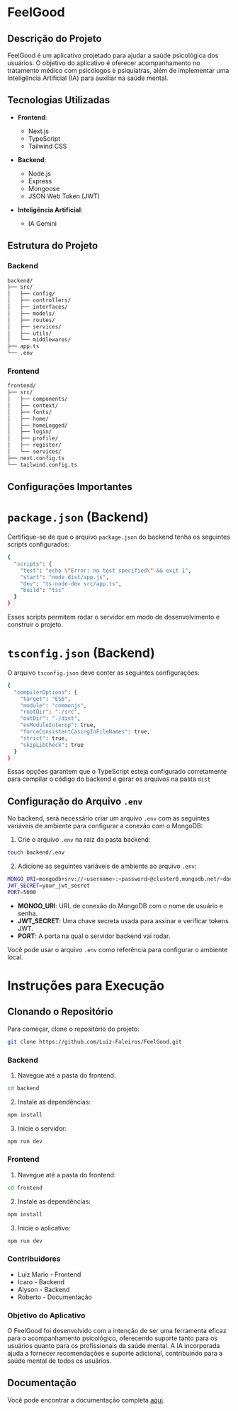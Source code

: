 # FeelGood

## Descrição do Projeto

FeelGood é um aplicativo projetado para ajudar a saúde psicológica dos usuários. O objetivo do aplicativo é oferecer acompanhamento no tratamento médico com psicólogos e psiquiatras, além de implementar uma Inteligência Artificial (IA) para auxiliar na saúde mental.

## Tecnologias Utilizadas

- **Frontend**: 
  - Next.js
  - TypeScript
  - Tailwind CSS

- **Backend**: 
  - Node.js
  - Express
  - Mongoose
  - JSON Web Token (JWT)

- **Inteligência Artificial**: 
  - IA Gemini

## Estrutura do Projeto

### Backend

```bash
backend/
├── src/
│   ├── config/
│   ├── controllers/
│   ├── interfaces/
│   ├── models/
│   ├── routes/
│   ├── services/
│   ├── utils/
│   └── middlewares/
├── app.ts
└── .env
```

### Frontend

```bash
frontend/
├── src/
│   ├── components/
│   ├── context/
│   ├── fonts/
│   ├── home/
│   ├── homeLogged/
│   ├── login/
│   ├── profile/
│   ├── register/
│   └── services/
├── next.config.ts
└── tailwind.config.ts
```

## Configurações Importantes

# ```package.json``` **(Backend)**

Certifique-se de que o arquivo ```package.json``` do backend tenha os seguintes scripts configurados:

```bash
{
  "scripts": {
    "test": "echo \"Error: no test specified\" && exit 1",
    "start": "node dist/app.js",
    "dev": "ts-node-dev src/app.ts",
    "build": "tsc"
  }
}
```

Esses scripts permitem rodar o servidor em modo de desenvolvimento e construir o projeto.

# ```tsconfig.json``` **(Backend)**

O arquivo ```tsconfig.json``` deve conter as seguintes configurações:

```bash
{
  "compilerOptions": {
    "target": "ES6",
    "module": "commonjs",
    "rootDir": "./src",
    "outDir": "./dist",
    "esModuleInterop": true,
    "forceConsistentCasingInFileNames": true,
    "strict": true,
    "skipLibCheck": true
  }
}
```

Essas opções garantem que o TypeScript esteja configurado corretamente para compilar o código do backend e gerar os arquivos na pasta ```dist```

## Configuração do Arquivo ```.env```

No backend, será necessário criar um arquivo ```.env``` com as seguintes variáveis de ambiente para configurar a conexão com o MongoDB:

1. Crie o arquivo ```.env``` na raiz da pasta backend:

```bash
touch backend/.env
```

2. Adicione as seguintes variáveis de ambiente ao arquivo ```.env```:

```bash
MONGO_URI=mongodb+srv://<username>:<password>@cluster0.mongodb.net/<dbname>?retryWrites=true&w=majority
JWT_SECRET=your_jwt_secret
PORT=5000
```

- **MONGO_URI**: URL de conexão do MongoDB com o nome de usuário e senha.
- **JWT_SECRET**: Uma chave secreta usada para assinar e verificar tokens JWT.
- **PORT**: A porta na qual o servidor backend vai rodar.

Você pode usar o arquivo ```.env``` como referência para configurar o ambiente local.

# Instruções para Execução

## Clonando o Repositório

Para começar, clone o repositório do projeto:

```bash
git clone https://github.com/Luiz-Faleiros/FeelGood.git
```

### Backend

1. Navegue até a pasta do frontend:
```bash
cd backend
```
2. Instale as dependências:
```bash
npm install
```
3. Inicie o servidor:
```bash
npm run dev
```

### Frontend

1. Navegue até a pasta do frontend:
```bash
cd frontend
```
2. Instale as dependências:
```bash
npm install
```
3. Inicie o aplicativo:
```bash
npm run dev
```

### Contribuidores

- Luiz Mario - Frontend
- Icaro - Backend
- Alyson - Backend
- Roberto - Documentação

### Objetivo do Aplicativo

O FeelGood foi desenvolvido com a intenção de ser uma ferramenta eficaz para o acompanhamento psicológico, oferecendo suporte tanto para os usuários quanto para os profissionais da saúde mental. A IA incorporada ajuda a fornecer recomendações e suporte adicional, contribuindo para a saúde mental de todos os usuários.

## Documentação

Você pode encontrar a documentação completa [aqui](docs).

